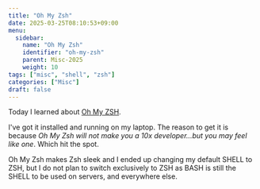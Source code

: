 ```yaml
---
title: "Oh My Zsh"
date: 2025-03-25T08:10:53+09:00
menu:
  sidebar:
    name: "Oh My Zsh"
    identifier: "oh-my-zsh"
    parent: Misc-2025
    weight: 10
tags: ["misc", "shell", "zsh"]
categories: ["Misc"]
draft: false
---
```

Today I learned about [Oh My ZSH](https://ohmyz.sh/).

I've got it installed and running on my laptop. The reason to get it is because *Oh My Zsh will not make you a 10x developer...but you may feel like one*. Which hit the spot.

Oh My Zsh makes Zsh sleek and I ended up changing my default SHELL to ZSH, but I do not plan to switch exclusively to ZSH as BASH is still the SHELL to be used on servers, and everywhere else.
